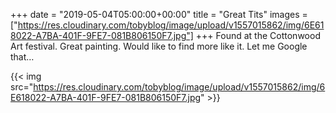 +++
date = "2019-05-04T05:00:00+00:00"
title = "Great Tits"
images = ["https://res.cloudinary.com/tobyblog/image/upload/v1557015862/img/6E618022-A7BA-401F-9FE7-081B806150F7.jpg"]
+++
Found at the Cottonwood Art festival. Great painting. Would like to find more like it. Let me Google that…

{{< img src="https://res.cloudinary.com/tobyblog/image/upload/v1557015862/img/6E618022-A7BA-401F-9FE7-081B806150F7.jpg" >}}
